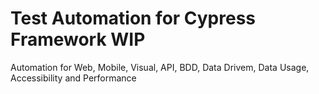 # Test Automation for Cypress Framework WIP


Automation for Web, Mobile, Visual, API, BDD, Data Drivem, Data Usage, Accessibility and Performance 

